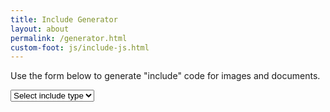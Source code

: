 ```yaml
---
title: Include Generator
layout: about
permalink: /generator.html
custom-foot: js/include-js.html
---
```


<div class="row justify-content-center">
  <div class="col-md-6">
    <p>Use the form below to generate "include" code for images and documents.</p>
    <div class="form-group">
      <select class="custom-select" id="include-type">
          <option selected>Select include type</option>
          <option value="image-upload">Uploaded Image</option>
          <option value="image-external">External Image</option>
          <option value="pdf">PDF</option>
      </select>
    </div>
    <div id="form-content"></div>
    <div id="include-output" class="pt-3"></div>
  </div>
</div>